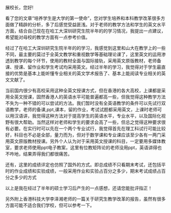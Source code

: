 展校长，您好!

看了您的文章“培养学生是大学的第一使命”，您对学生培养和本科教学改革很多方面做了精辟的分析，多了后感觉受益匪浅。对于老师的教学方法和学生的英文水平方面，结合自己现在在哈工大深圳研究生院半年的的学习情况，我提出一点建议，希望能对母校的教学方面有一点参考价值。

经过了在哈工大深圳研究生院半年的的学习，我感觉到这里和山大在教学上的一些不同，最主要的莫过于全英文教学和重视数学等基础理论课了，这里英文的运用渗透到教学的每个环节，使用的教材全面与国际接轨，采用英文原版教材，老师备课、授课、留作业和学生考试均采用英文。经过半年的学习，我觉得对于学生最直接的优势是基本上能听懂专业相关的英文学术报告了、基本上能阅读专业相关的英文文献了。

当前国内很少有高校采用这种全英文授课方式，但在香港的各大高校，上课都是采用全英文授课，固然香港人的英语水平可能普遍都高一些，但我觉得这种教学方法不失为一种不错的可以尝试的方法。我们暂时没有全英语教学的条件可以先试行双语教学，老师的备课,ppt,课本，留的作业，考试试题都采用英文，上课时老师可以用汉语讲，我觉得这种方法对于提高学生的英语水平，专业水平，以及国际化视野有很大帮助。当然这样对老师和学生的要求会高了一些，但总之觉得这种要求很有必要。在实行时可以先在一个两个专业试行，我觉得首先在理工科试行可能比较好，科目也不必是全部，量力而为，但对于数学课和专业课应该至少各有一两门采用英文原版教材授课。另外个人认为对于采用英文授课的科目，一定要用多媒体教室，要求老师使用ppt电子教案，这里有位教矩阵论的老师没用ppt，英语讲得也不咋地，结果弄得我们都很痛苦。

还有，这里的成绩评定也仿照了国外的方式。即总成绩不只看期末考试，还包括平时的作业成绩和实验成绩，一般采用作业和实验占百分之多少，期末考试成绩占百分之多少的方式

以上是我在经过了半年的硕士学习后产生的一点感想，还请您能批评指正！

另外附上香港科技大学李泽湘老师的一篇关于研究生教学改革的报告，虽然有很多方面可能不适合我们学校，但可以参考一下。
